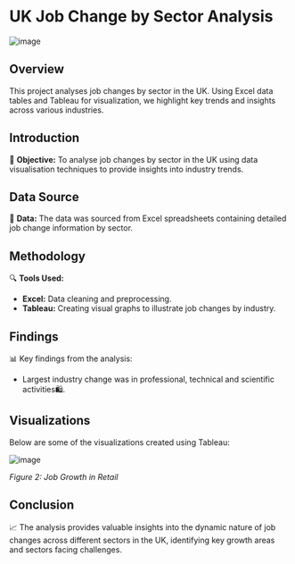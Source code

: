
# UK Job Change by Sector Analysis 

![image](https://github.com/user-attachments/assets/d73c0b5b-8e96-4ae0-85e5-f6ab740dc4f6)


## Overview
This project analyses job changes by sector in the UK. Using Excel data tables and Tableau for visualization, we highlight key trends and insights across various industries.

## Introduction
📌 **Objective:** To analyse job changes by sector in the UK using data visualisation techniques to provide insights into industry trends.

## Data Source
📂 **Data:** The data was sourced from Excel spreadsheets containing detailed job change information by sector.

## Methodology
🔍 **Tools Used:**
- **Excel:** Data cleaning and preprocessing.
- **Tableau:** Creating visual graphs to illustrate job changes by industry.

## Findings
📊 Key findings from the analysis:
- Largest industry change was in professional, technical and scientific activities🛍️.

## Visualizations
Below are some of the visualizations created using Tableau:

![image](https://github.com/user-attachments/assets/02e035e2-2bc1-41dc-ae73-8d6c5662e879)


_Figure 2: Job Growth in Retail_

## Conclusion
📈 The analysis provides valuable insights into the dynamic nature of job changes across different sectors in the UK, identifying key growth areas and sectors facing challenges.

